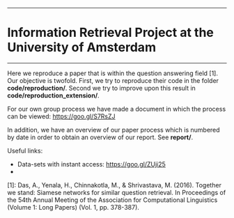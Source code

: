 ___
# Information Retrieval Project at the University of Amsterdam
____

Here we reproduce a paper that is within the question answering field [1]. Our objective is twofold. First, we try to reproduce their code in the folder **code/reproduction/**. Second we try to improve upon this result in **code/reproduction_extension/**.

For our own group process we have made a document in which the process can be viewed: 
https://goo.gl/S7RsZJ

In addition, we have an overview of our paper process which is numbered by date in order to obtain an overview of our report. See **report/**.

Useful links:

- Data-sets with instant access: https://goo.gl/ZUji25
- 

[1]: Das, A., Yenala, H., Chinnakotla, M., & Shrivastava, M. (2016). Together we stand: Siamese networks for similar question retrieval. In Proceedings of the 54th Annual Meeting of the Association for Computational Linguistics (Volume 1: Long Papers) (Vol. 1, pp. 378-387).
